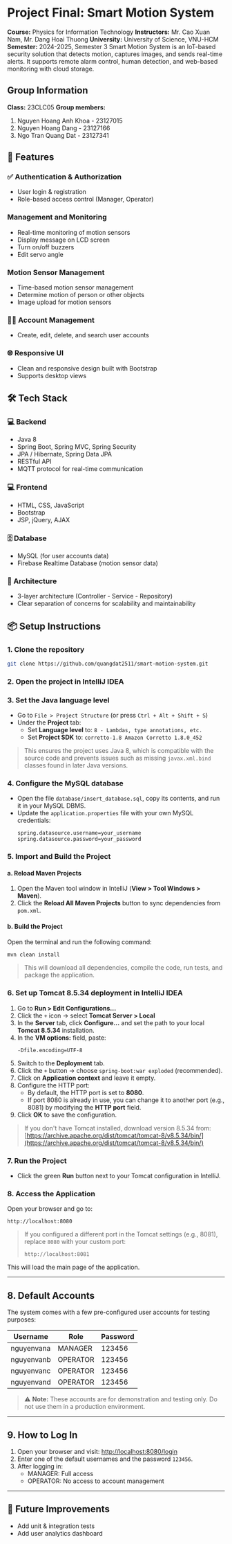 # Project Final: Smart Motion System

**Course:** Physics for Information Technology
**Instructors:** Mr. Cao Xuan Nam, Mr. Dang Hoai Thuong
**University:** University of Science, VNU-HCM
**Semester:** 2024-2025, Semester 3
Smart Motion System is an IoT-based security solution that detects motion, 
captures images, and sends real-time alerts. It supports remote alarm control,
human detection, and web-based monitoring with cloud storage.

## Group Information

**Class:** 23CLC05
**Group members:**
1. Nguyen Hoang Anh Khoa - 23127015
2. Nguyen Hoang Dang - 23127166
3. Ngo Tran Quang Dat - 23127341
## 🚀 Features

### ✅ Authentication & Authorization

- User login & registration
- Role-based access control (Manager, Operator)
### Management and Monitoring
- Real-time monitoring of motion sensors
- Display message on LCD screen
- Turn on/off buzzers
- Edit servo angle
### Motion Sensor Management
- Time-based motion sensor management
- Determine motion of person or other objects
- Image upload for motion sensors
### 🧑‍💼 Account Management
- Create, edit, delete, and search user accounts
### 🌐 Responsive UI

- Clean and responsive design built with Bootstrap
- Supports desktop views

## 🛠 Tech Stack

### 💻 Backend

- Java 8
- Spring Boot, Spring MVC, Spring Security
- JPA / Hibernate, Spring Data JPA
- RESTful API
- MQTT protocol for real-time communication

### 💻 Frontend

- HTML, CSS, JavaScript
- Bootstrap
- JSP, jQuery, AJAX

### 🗄 Database

- MySQL (for user accounts data)
- Firebase Realtime Database (motion sensor data)

### 🔧 Architecture

- 3-layer architecture (Controller - Service - Repository)
- Clear separation of concerns for scalability and maintainability

## 📦 Setup Instructions

### 1. Clone the repository

```bash
git clone https://github.com/quangdat2511/smart-motion-system.git
```

### 2. Open the project in IntelliJ IDEA

### 3. Set the Java language level

- Go to `File > Project Structure` (or press `Ctrl + Alt + Shift + S`)
- Under the **Project** tab:
    - Set **Language level** to: `8 - Lambdas, type annotations, etc.`
    - Set **Project SDK** to: `corretto-1.8 Amazon Corretto 1.8.0_452`

> This ensures the project uses Java 8, which is compatible with the source code and prevents issues such as missing `javax.xml.bind` classes found in later Java versions.

### 4. Configure the MySQL database

- Open the file `database/insert_database.sql`, copy its contents, and run it in your MySQL DBMS.
- Update the `application.properties` file with your own MySQL credentials:
  ```properties
  spring.datasource.username=your_username
  spring.datasource.password=your_password
  ```

### 5. Import and Build the Project

#### a. Reload Maven Projects

1. Open the Maven tool window in IntelliJ (**View > Tool Windows > Maven**).
2. Click the **Reload All Maven Projects** button to sync dependencies from `pom.xml`.

#### b. Build the Project

Open the terminal and run the following command:

```bash
mvn clean install
```

> This will download all dependencies, compile the code, run tests, and package the application.

### 6. Set up Tomcat 8.5.34 deployment in IntelliJ IDEA

1. Go to **Run > Edit Configurations...**
2. Click the `+` icon → select **Tomcat Server > Local**
3. In the **Server** tab, click **Configure...** and set the path to your local **Tomcat 8.5.34** installation.
4. In the **VM options:** field, paste:
   ```
   -Dfile.encoding=UTF-8
   ```
5. Switch to the **Deployment** tab.
6. Click the `+` button → choose `spring-boot:war exploded` (recommended).
7. Click on **Application context** and leave it empty.
8. Configure the HTTP port:
    - By default, the HTTP port is set to **8080**.
    - If port 8080 is already in use, you can change it to another port (e.g., 8081) by modifying the **HTTP port** field.
9. Click **OK** to save the configuration.

> If you don't have Tomcat installed, download version 8.5.34 from:  
> [https://archive.apache.org/dist/tomcat/tomcat-8/v8.5.34/bin/](https://archive.apache.org/dist/tomcat/tomcat-8/v8.5.34/bin/)

### 7. Run the Project

- Click the green **Run** button next to your Tomcat configuration in IntelliJ.

### 8. Access the Application

Open your browser and go to:

```http
http://localhost:8080
```

> If you configured a different port in the Tomcat settings (e.g., 8081), replace `8080` with your custom port:
>
> ```http
> http://localhost:8081
> ```

This will load the main page of the application.

---

## 8. Default Accounts

The system comes with a few pre-configured user accounts for testing purposes:

| Username   | Role     | Password |
| ---------- |----------| -------- |
| nguyenvana | MANAGER  | 123456   |
| nguyenvanb | OPERATOR | 123456   |
| nguyenvanc | OPERATOR | 123456   |
| nguyenvand | OPERATOR | 123456   |

> ⚠️ **Note:** These accounts are for demonstration and testing only. Do not use them in a production environment.

---

## 9. How to Log In

1. Open your browser and visit: [http://localhost:8080/login](http://localhost:8080/login)
2. Enter one of the default usernames and the password `123456`.
3. After logging in:
   - MANAGER: Full access
   - OPERATOR: No access to account management

---

## 🧠 Future Improvements
- Add unit & integration tests
- Add user analytics dashboard

